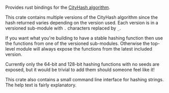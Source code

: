 Provides rust bindings for the [CityHash algorithm](https://github.com/google/cityhash).

This crate contains multiple versions of the CityHash algorithm since the
hash returned varies depending on the version used. Each version is in a
versioned sub-module with `.` characters replaced by `_`.

If you want what you're building to have a stable hashing function then use
the functions from one of the versioned sub-modules. Otherwise the top-level
module will always expose the functions from the latest included version.

Currently only the 64-bit and 128-bit hashing functions with no seeds are
exposed, but it would be trivial to add them should someone feel like it!

This crate also contains a small command line interface for hashing strings.
The help text is fairly explanatory.
